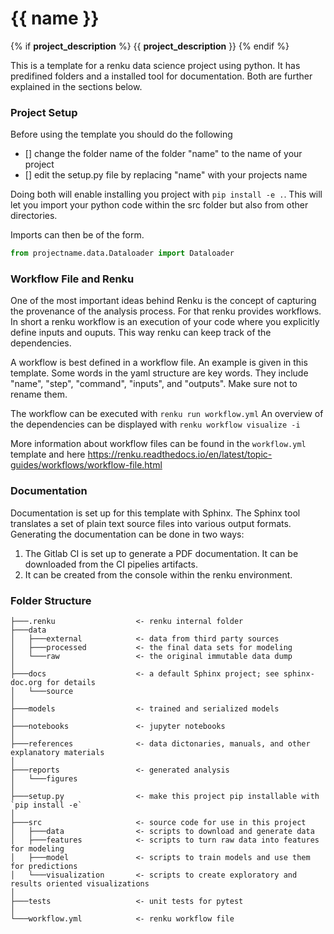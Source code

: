 # {{ name }}
{% if __project_description__ %}
{{ __project_description__ }}
{% endif %}

This is a template for a renku data science project using python. It has predifined folders and a installed tool for documentation.
Both are further explained in the sections below.

### Project Setup
Before using the template you should do the following
- [] change the folder name of the folder "name" to the name of your project
- [] edit the setup.py file by replacing "name" with your projects name

Doing both will enable installing you project with `pip install -e .`. 
This will let you import your python code within the src folder but also from other directories.

Imports can then be of the form.
```python
from projectname.data.Dataloader import Dataloader
```


### Workflow File and Renku
One of the most important ideas behind Renku is the concept of capturing the provenance of the analysis process. 
For that renku provides workflows. In short a renku workflow is an execution of your code where you explicitly define inputs and ouputs. 
This way renku can keep track of the dependencies. 

A workflow is best defined in a workflow file. An example is given in this template. Some words in the yaml structure are key words. They include "name", "step", "command", "inputs", and "outputs". Make sure not to rename them.

The workflow can be executed with `renku run workflow.yml`
An overview of the dependencies can be displayed with `renku workflow visualize -i`

More information about workflow files can be found in the `workflow.yml` template and here https://renku.readthedocs.io/en/latest/topic-guides/workflows/workflow-file.html


### Documentation
Documentation is set up for this template with Sphinx. The Sphinx tool translates a set of plain text source files into various output formats.
Generating the documentation can be done in two ways:
1. The Gitlab CI is set up to generate a PDF documentation. It can be downloaded from the CI pipelies artifacts.
2. It can be created from the console within the renku environment.



### Folder Structure
```
├───.renku                  <- renku internal folder 
├───data                        
│   ├───external            <- data from third party sources
│   ├───processed           <- the final data sets for modeling
│   └───raw                 <- the original immutable data dump
│ 
├───docs                    <- a default Sphinx project; see sphinx-doc.org for details
│   └───source
│ 
├───models                  <- trained and serialized models
│ 
├───notebooks               <- jupyter notebooks
│ 
├───references              <- data dictonaries, manuals, and other explanatory materials
│ 
├───reports                 <- generated analysis
│   └───figures
│ 
├───setup.py                <- make this project pip installable with `pip install -e`          
│ 
├───src                     <- source code for use in this project
│   ├───data                <- scripts to download and generate data
│   ├───features            <- scripts to turn raw data into features for modeling
│   ├───model               <- scripts to train models and use them for predictions
│   └───visualization       <- scripts to create exploratory and results oriented visualizations
│ 
├───tests                   <- unit tests for pytest
│ 
└───workflow.yml            <- renku workflow file
```